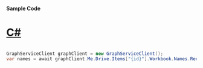 #### Sample Code
# [C#](#tab/Csharp)

```C#

GraphServiceClient graphClient = new GraphServiceClient();
var names = await graphClient.Me.Drive.Items["{id}"].Workbook.Names.Request().GetAsync();

```